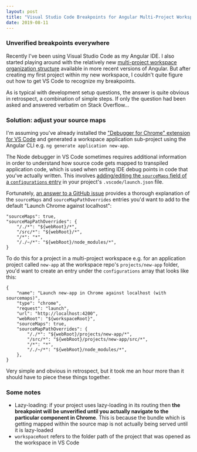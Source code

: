 ```yaml
---
layout: post
title: "Visual Studio Code Breakpoints for Angular Multi-Project Workspace"
date: 2019-08-11
---
```

### Unverified breakpoints everywhere
Recently I've been using Visual Studio Code as my Angular IDE. I also started playing around with the relatively new [multi-project workspace organization structure](https://angular.io/guide/file-structure#multiple-projects) available in more recent versions of Angular. But after creating my first project within my new workspace, I couldn't quite figure out how to get VS Code to recognize my breakpoints.

As is typical with development setup questions, the answer is quite obvious in retrospect, a combination of simple steps. If only the question had been asked and answered verbatim on Stack Overflow...

### Solution: adjust your source maps
I'm assuming you've already installed the ["Debugger for Chrome" extension for VS Code](https://code.visualstudio.com/blogs/2016/02/23/introducing-chrome-debugger-for-vs-code) and generated a workspace application sub-project using the Angular CLI e.g. `ng generate application new-app`.

The Node debugger in VS Code sometimes requires additional information in order to understand how source code gets mapped to transpiled application code, which is used when setting IDE debug points in code that you've actually written. This involves [adding/editing the `sourceMaps` field of a `configurations` entry](https://code.visualstudio.com/docs/nodejs/nodejs-debugging#_source-maps) in your project's `.vscode/launch.json` file.

Fortunately, [an answer to a GitHub issue](https://github.com/angular/angular-cli/issues/13154#issuecomment-445725373) provides a thorough explanation of the `sourceMaps` and `sourceMapPathOverrides` entries you'd want to add to the default "Launch Chrome against localhost":
```
"sourceMaps": true,
"sourceMapPathOverrides": {
    "/./*": "${webRoot}/*",
    "/src/*": "${webRoot}/*",
    "/*": "*",
    "/./~/*": "${webRoot}/node_modules/*",
}
```

To do this for a project in a multi-project workspace e.g. for an application project called `new-app` at the workspace repo's `projects/new-app` folder, you'd want to create an entry under the `configurations` array that looks like this:
```
{
    "name": "Launch new-app in Chrome against localhost (with sourcemaps)",
    "type": "chrome",
    "request": "launch",
    "url": "http://localhost:4200",
    "webRoot": "${workspaceRoot}",
    "sourceMaps": true,
    "sourceMapPathOverrides": {
        "/./*": "${webRoot}/projects/new-app/*",
        "/src/*": "${webRoot}/projects/new-app/src/*",
        "/*": "*",
        "/./~/*": "${webRoot}/node_modules/*",
    },
}
```

Very simple and obvious in retrospect, but it took me an hour more than it should have to piece these things together.

### Some notes
- Lazy-loading: if your project uses lazy-loading in its routing then **the breakpoint will be unverified until you actually navigate to the particular component in Chrome**. This is because the bundle which is getting mapped within the source map is not actually being served until it is lazy-loaded
- `workspaceRoot` refers to the folder path of the project that was opened as the workspace in VS Code
